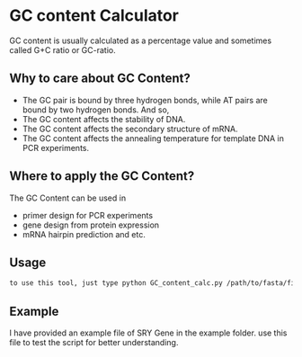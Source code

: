 # GC content Calculator
GC content is usually calculated as a percentage value and sometimes called G+C ratio or GC-ratio.

## Why to care about GC Content?
* The GC pair is bound by three hydrogen bonds, while AT pairs are bound by two hydrogen bonds. And so, 
* The GC content affects the stability of DNA. 
* The GC content affects the secondary structure of mRNA. 
* The GC content affects the annealing temperature for template DNA in PCR experiments.

## Where to apply the GC Content?
The GC Content can be used in 
* primer design for PCR experiments 
* gene design from protein expression 
* mRNA hairpin prediction and etc.

## Usage
```bash
to use this tool, just type python GC_content_calc.py /path/to/fasta/file
```
## Example
I have provided an example file of SRY Gene in the example folder. use this file to test the script for better understanding.
